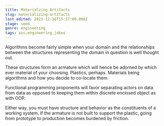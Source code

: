 ```yaml
---
title: Materialzing Artifacts
slug: materializing-artifacts
last_edited: 2023-12-16T15:37:00.000Z
stage: seed
genre: engineering
tags: ass,engineering,jokes
---
```


Algorithms become fairly simple when your domain and the relationships between the structures representing the domain in question is well thought out.

These structures form an armature which will hence be adorned by which ever material of your choosing. Plastics, perhaps. Materials being algorithms and how you decide to co-locate them.

Functional programming proponents will favor separating actors on data from data as opposed to keeping them within discrete enclosed object as with OOP.

Either way, you must have structure and behavior as the constituents of a working system. If the armature is not built to support the plastic, going from prototype to production becomes burdened by friction.
